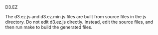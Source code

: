 D3.EZ

The d3.ez.js and d3.ez.min.js files are built from source files in the js directory. 
Do not edit d3.ez.js directly. Instead, edit the source files, and then run make to build the generated files.
